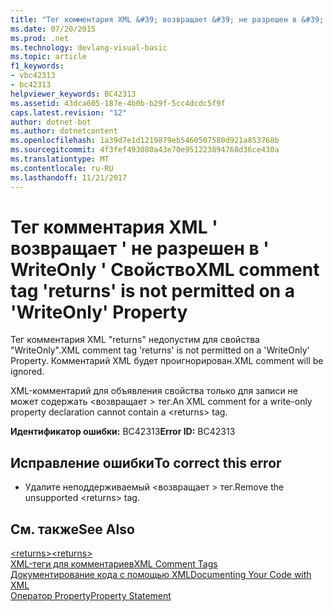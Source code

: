 ```yaml
---
title: "Тег комментария XML &#39; возвращает &#39; не разрешен в &#39; WriteOnly &#39; Свойство"
ms.date: 07/20/2015
ms.prod: .net
ms.technology: devlang-visual-basic
ms.topic: article
f1_keywords:
- vbc42313
- bc42313
helpviewer_keywords: BC42313
ms.assetid: 43dca605-187e-4b0b-b29f-5cc4dcdc5f9f
caps.latest.revision: "12"
author: dotnet-bot
ms.author: dotnetcontent
ms.openlocfilehash: 1a39d7e1d1219879eb5460507580d921a853768b
ms.sourcegitcommit: 4f3fef493080a43e70e951223894768d36ce430a
ms.translationtype: MT
ms.contentlocale: ru-RU
ms.lasthandoff: 11/21/2017
---
```

# <a name="xml-comment-tag-39returns39-is-not-permitted-on-a-39writeonly39-property"></a><span data-ttu-id="5a2f5-102">Тег комментария XML &#39; возвращает &#39; не разрешен в &#39; WriteOnly &#39; Свойство</span><span class="sxs-lookup"><span data-stu-id="5a2f5-102">XML comment tag &#39;returns&#39; is not permitted on a &#39;WriteOnly&#39; Property</span></span>
<span data-ttu-id="5a2f5-103">Тег комментария XML "returns" недопустим для свойства "WriteOnly".</span><span class="sxs-lookup"><span data-stu-id="5a2f5-103">XML comment tag 'returns' is not permitted on a 'WriteOnly' Property.</span></span> <span data-ttu-id="5a2f5-104">Комментарий XML будет проигнорирован.</span><span class="sxs-lookup"><span data-stu-id="5a2f5-104">XML comment will be ignored.</span></span>  
  
 <span data-ttu-id="5a2f5-105">XML-комментарий для объявления свойства только для записи не может содержать \<возвращает > тег.</span><span class="sxs-lookup"><span data-stu-id="5a2f5-105">An XML comment for a write-only property declaration cannot contain a \<returns> tag.</span></span>  
  
 <span data-ttu-id="5a2f5-106">**Идентификатор ошибки:** BC42313</span><span class="sxs-lookup"><span data-stu-id="5a2f5-106">**Error ID:** BC42313</span></span>  
  
## <a name="to-correct-this-error"></a><span data-ttu-id="5a2f5-107">Исправление ошибки</span><span class="sxs-lookup"><span data-stu-id="5a2f5-107">To correct this error</span></span>  
  
-   <span data-ttu-id="5a2f5-108">Удалите неподдерживаемый \<возвращает > тег.</span><span class="sxs-lookup"><span data-stu-id="5a2f5-108">Remove the unsupported \<returns> tag.</span></span>  
  
## <a name="see-also"></a><span data-ttu-id="5a2f5-109">См. также</span><span class="sxs-lookup"><span data-stu-id="5a2f5-109">See Also</span></span>  
 [<span data-ttu-id="5a2f5-110">\<returns></span><span class="sxs-lookup"><span data-stu-id="5a2f5-110">\<returns></span></span>](../../visual-basic/language-reference/xmldoc/returns.md)  
 [<span data-ttu-id="5a2f5-111">XML-теги для комментариев</span><span class="sxs-lookup"><span data-stu-id="5a2f5-111">XML Comment Tags</span></span>](../../visual-basic/language-reference/xmldoc/recommended-xml-tags-for-documentation-comments.md)  
 [<span data-ttu-id="5a2f5-112">Документирование кода с помощью XML</span><span class="sxs-lookup"><span data-stu-id="5a2f5-112">Documenting Your Code with XML</span></span>](../../visual-basic/programming-guide/program-structure/documenting-your-code-with-xml.md)  
 [<span data-ttu-id="5a2f5-113">Оператор Property</span><span class="sxs-lookup"><span data-stu-id="5a2f5-113">Property Statement</span></span>](../../visual-basic/language-reference/statements/property-statement.md)
